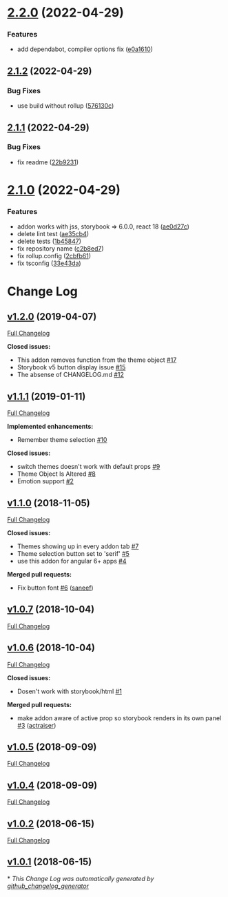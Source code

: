 # [2.2.0](https://github.com/mmit-erp/storybook-addon-jss-component-theme/compare/v2.1.2...v2.2.0) (2022-04-29)


### Features

* add dependabot, compiler options fix ([e0a1610](https://github.com/mmit-erp/storybook-addon-jss-component-theme/commit/e0a161077d45bf0a3f4e69fd8da3ea1cc92569d4))

## [2.1.2](https://github.com/mmit-erp/storybook-addon-jss-component-theme/compare/v2.1.1...v2.1.2) (2022-04-29)


### Bug Fixes

* use build without rollup ([576130c](https://github.com/mmit-erp/storybook-addon-jss-component-theme/commit/576130cd4ad29e9e220cf6035215b76cc420b20c))

## [2.1.1](https://github.com/mmit-erp/storybook-addon-jss-component-theme/compare/v2.1.0...v2.1.1) (2022-04-29)


### Bug Fixes

* fix readme ([22b9231](https://github.com/mmit-erp/storybook-addon-jss-component-theme/commit/22b9231349e5af40ce39c32ad57c553caa85905b))

# [2.1.0](https://github.com/mmit-erp/storybook-addon-jss-component-theme/compare/v2.0.0...v2.1.0) (2022-04-29)


### Features

* addon works with jss, storybook => 6.0.0, react 18 ([ae0d27c](https://github.com/mmit-erp/storybook-addon-jss-component-theme/commit/ae0d27c01c4f00a7d4999760a7761c5744f79988))
* delete lint test ([ae35cb4](https://github.com/mmit-erp/storybook-addon-jss-component-theme/commit/ae35cb4cd6e912169652fe23a7eeb6407904c757))
* delete tests ([1b45847](https://github.com/mmit-erp/storybook-addon-jss-component-theme/commit/1b45847f5a95357d1bb37f0c7186e087121dc4fa))
* fix repository name ([c2b8ed7](https://github.com/mmit-erp/storybook-addon-jss-component-theme/commit/c2b8ed788c930eaa1c3be0659069704e66048ed1))
* fix rollup.config ([2cbfb61](https://github.com/mmit-erp/storybook-addon-jss-component-theme/commit/2cbfb61113d34c1fe9673baed9d77d9c3b065291))
* fix tsconfig ([33e43da](https://github.com/mmit-erp/storybook-addon-jss-component-theme/commit/33e43da74860dace9a80128a2a095fca40329bb0))

# Change Log

## [v1.2.0](https://github.com/echoulen/storybook-addon-styled-component-theme/tree/v1.2.0) (2019-04-07)
[Full Changelog](https://github.com/echoulen/storybook-addon-styled-component-theme/compare/v1.1.1...v1.2.0)

**Closed issues:**

- This addon removes function from the theme object [\#17](https://github.com/echoulen/storybook-addon-styled-component-theme/issues/17)
- Storybook v5 button display issue [\#15](https://github.com/echoulen/storybook-addon-styled-component-theme/issues/15)
- The absense of CHANGELOG.md [\#12](https://github.com/echoulen/storybook-addon-styled-component-theme/issues/12)

## [v1.1.1](https://github.com/echoulen/storybook-addon-styled-component-theme/tree/v1.1.1) (2019-01-11)
[Full Changelog](https://github.com/echoulen/storybook-addon-styled-component-theme/compare/v1.1.0...v1.1.1)

**Implemented enhancements:**

- Remember theme selection [\#10](https://github.com/echoulen/storybook-addon-styled-component-theme/issues/10)

**Closed issues:**

- switch themes doesn't work with default props [\#9](https://github.com/echoulen/storybook-addon-styled-component-theme/issues/9)
- Theme Object Is Altered [\#8](https://github.com/echoulen/storybook-addon-styled-component-theme/issues/8)
- Emotion support [\#2](https://github.com/echoulen/storybook-addon-styled-component-theme/issues/2)

## [v1.1.0](https://github.com/echoulen/storybook-addon-styled-component-theme/tree/v1.1.0) (2018-11-05)
[Full Changelog](https://github.com/echoulen/storybook-addon-styled-component-theme/compare/v1.0.7...v1.1.0)

**Closed issues:**

- Themes showing up in every addon tab [\#7](https://github.com/echoulen/storybook-addon-styled-component-theme/issues/7)
- Theme selection button set to 'serif' [\#5](https://github.com/echoulen/storybook-addon-styled-component-theme/issues/5)
- use this addon for angular 6+ apps [\#4](https://github.com/echoulen/storybook-addon-styled-component-theme/issues/4)

**Merged pull requests:**

- Fix button font [\#6](https://github.com/echoulen/storybook-addon-styled-component-theme/pull/6) ([saneef](https://github.com/saneef))

## [v1.0.7](https://github.com/echoulen/storybook-addon-styled-component-theme/tree/v1.0.7) (2018-10-04)
[Full Changelog](https://github.com/echoulen/storybook-addon-styled-component-theme/compare/v1.0.6...v1.0.7)

## [v1.0.6](https://github.com/echoulen/storybook-addon-styled-component-theme/tree/v1.0.6) (2018-10-04)
[Full Changelog](https://github.com/echoulen/storybook-addon-styled-component-theme/compare/v1.0.5...v1.0.6)

**Closed issues:**

- Dosen't work with storybook/html [\#1](https://github.com/echoulen/storybook-addon-styled-component-theme/issues/1)

**Merged pull requests:**

- make addon aware of active prop so storybook renders in its own panel [\#3](https://github.com/echoulen/storybook-addon-styled-component-theme/pull/3) ([actraiser](https://github.com/actraiser))

## [v1.0.5](https://github.com/echoulen/storybook-addon-styled-component-theme/tree/v1.0.5) (2018-09-09)
[Full Changelog](https://github.com/echoulen/storybook-addon-styled-component-theme/compare/v1.0.4...v1.0.5)

## [v1.0.4](https://github.com/echoulen/storybook-addon-styled-component-theme/tree/v1.0.4) (2018-09-09)
[Full Changelog](https://github.com/echoulen/storybook-addon-styled-component-theme/compare/v1.0.2...v1.0.4)

## [v1.0.2](https://github.com/echoulen/storybook-addon-styled-component-theme/tree/v1.0.2) (2018-06-15)
[Full Changelog](https://github.com/echoulen/storybook-addon-styled-component-theme/compare/v1.0.1...v1.0.2)

## [v1.0.1](https://github.com/echoulen/storybook-addon-styled-component-theme/tree/v1.0.1) (2018-06-15)


\* *This Change Log was automatically generated by [github_changelog_generator](https://github.com/skywinder/Github-Changelog-Generator)*
